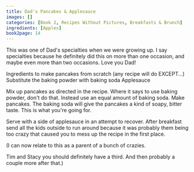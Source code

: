 ```yaml
---
title: Dad's Pancakes & Applesauce
images: []
categories: [Book 2, Recipes Without Pictures, Breakfasts & Brunch]
ingredients: [Apples]
book2page: 14
---
```


This was one of Dad's specialties when we were growing up. I say specialties because he definitely did this on more than one occasion, and maybe even more than two occasions. Love you Dad! 

Ingredients to make pancakes from scratch (any recipe will do EXCEPT...) 
Substitute the baking powder with baking soda 
Applesauce 

Mix up pancakes as directed in the recipe. Where it says to use baking powder, don't do that. Instead use an equal amount of baking soda. Make pancakes. The baking soda will give the pancakes a kind of soapy, bitter taste. This is what you're going for. 

Serve with a side of applesauce in an attempt to recover. After breakfast send all the kids outside to run around because it was probably them being too crazy that caused you to mess up the recipe in the first place. 

(I can now relate to this as a parent of a bunch of crazies. 

Tim and Stacy you should definitely have a third. And then probably a couple more after that.)